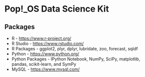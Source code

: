 # Pop!\_OS Data Science Kit

## Packages

- R - https://www.r-project.org/
- R Studio - https://www.rstudio.com/
- R Packages - ggplot2, plyr, dplyr, lubridate, zoo, forecast, sqldf
- Python - https://www.python.org/
- Python Packages - IPython Notebook, NumPy, SciPy, matplotlib, pandas, scikit-learn, and SymPy
- MySQL - https://www.mysql.com/


